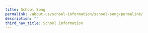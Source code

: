 ```yaml
---
title: School Song
permalink: /about-us/school-information/school-song/permalink/
description: ""
third_nav_title: School Information
---
```

